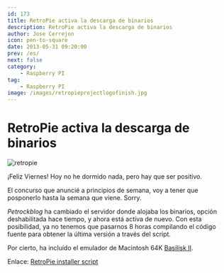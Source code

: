 ```yaml
---
id: 173
title: RetroPie activa la descarga de binarios
description: RetroPie activa la descarga de binarios
author: Jose Cerrejon
icon: pen-to-square
date: 2013-05-31 09:20:00
prev: /es/
next: false
category:
    - Raspberry PI
tag:
    - Raspberry PI
image: /images/retropieprojectlogofinish.jpg
---
```


# RetroPie activa la descarga de binarios

![retropie](/images/retropieprojectlogofinish.jpg)

¡Feliz Viernes! Hoy no he dormido nada, pero hay que ser positivo.

El concurso que anuncié a principios de semana, voy a tener que posponerlo hasta la semana que viene. Sorry.

_Petrockblog_ ha cambiado el servidor donde alojaba los binarios, opción deshabilitada hace tiempo, y ahora está activa de nuevo. Con esta posibilidad, ya no tenemos que pasarnos 8 horas compilando el código fuente para obtener la última versión a través del script.

Por cierto, ha incluído el emulador de Macintosh 64K [Basilisk II](https://basilisk.cebix.net/).

Enlace: [RetroPie installer script](https://blog.petrockblock.com/2012/07/22/retropie-setup-an-initialization-script-for-retroarch-on-the-raspberry-pi/)
